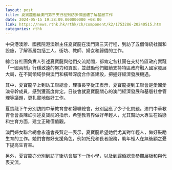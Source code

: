 ```yaml
---
layout: post
title: 夏寶龍繼續澳門第三天行程到訪多個團體了解基層工作
date: 2024-05-15 19:38:09.000000000 +08:00
link: https://news.rthk.hk/rthk/ch/component/k2/1753286-20240515.htm
categories: rthk
---
```


中央港澳辦、國務院港澳辦主任夏寶龍在澳門第三天行程，到訪了五個傳統社團和設施，了解基層包括工人、街坊、教師、婦女和歸僑的工作。

綜合各社團負責人引述夏寶龍與他們交流期間，都肯定各社團在支持特區政府實踐「一國兩制」行穩致遠的努力和貢獻，並鼓勵他們繼續支持特區政府融入國家發展大局，在不同領域參與澳門和橫琴深度合作區建設，把握好經濟發展機遇。

其中，夏寶龍早上到訪工聯總會，理事長李從正表示，夏寶龍提到工聯會是愛國愛澳骨幹成員，感到獲高度肯定。日後會就夏寶龍關心的澳門經濟發展和基層社會管理等議題，更扎實地做好工作。

夏寶龍下午分別訪問中華教育會和婦聯總會，分別回應了少子化問題。澳門中華教育會會長陳虹引述夏寶龍的指示，希望教育界做好年輕人，尤其幫助大專生在婚戀和生育方面，建立正確價值觀。

澳門婦女聯合總會永遠會長賀定一表示，夏寶龍希望她們尤其對年輕人，做好鼓勵生育的工作。她們會做好支援角色，例如托兒和長者服務，助年輕人在無後顧之憂下提高生育率。

另外，夏寶龍亦分別到訪了街坊會屬下一所小學，以及到歸僑總會參觀展板和與代表交流。
